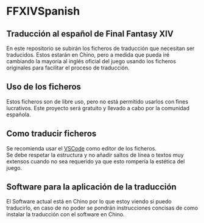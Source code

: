 # FFXIVSpanish
## Traducción al español de Final Fantasy XIV
En este repositorio se subirán los ficheros de traducción que necesitan ser traducidos. Estos estarán en Chino, pero a medida que pueda iré cambiando la mayoría al inglés oficial del juego usando los ficheros originales para facilitar el proceso de traducción.

## Uso de los ficheros
Estos ficheros son de libre uso, pero no está permitido usarlos con fines lucrativos. Este proyecto será gratuito y llevado a cabo por la comunidad española.

## Como traducir ficheros
Se recomienda usar el [VSCode](https://code.visualstudio.com/) como editor de los ficheros.<br>
Se debe respetar la estructura y no añadir saltos de línea o textos muy extensos cuando no sea requerido ya que esto rompería la estética del juego.

## Software para la aplicación de la traducción
El Software actual está en Chino por lo que estoy viendo si puedo traducirlo, en caso de no poder se pondrán instrucciones concisas de como instalar la traducción con el software en Chino.
